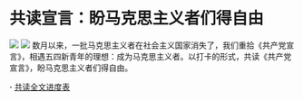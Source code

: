 # 共读宣言：盼马克思主义者们得自由  

![](https://img.shields.io/badge/Free-Them-blue.svg)
![](https://img.shields.io/badge/联系我们-typethon@protonmail.com-blue.svg)
数月以来，一批马克思主义者在社会主义国家消失了，我们重拾《共产党宣言》，相遇五四新青年的理想：成为马克思主义者。以打卡的形式，共读《共产党宣言》，盼马克思主义者们得自由。  

**·** [共读全文进度表](https://github.com/typethon/communist/blob/master/schedule.md)
